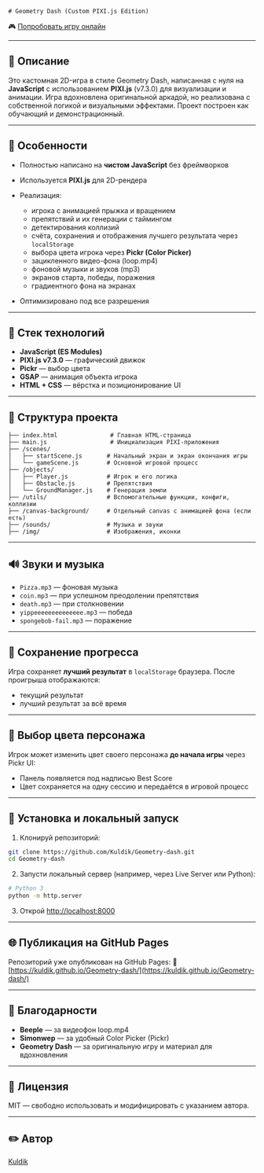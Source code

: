     # Geometry Dash (Custom PIXI.js Edition)

🎮 [Попробовать игру онлайн](https://kuldik.github.io/Geometry-dash/)

---

## 📌 Описание

Это кастомная 2D-игра в стиле Geometry Dash, написанная с нуля на **JavaScript** с использованием **PIXI.js** (v7.3.0) для визуализации и анимации. Игра вдохновлена оригинальной аркадой, но реализована с собственной логикой и визуальными эффектами. Проект построен как обучающий и демонстрационный.

---

## 🚀 Особенности

* Полностью написано на **чистом JavaScript** без фреймворков
* Используется **PIXI.js** для 2D-рендера
* Реализация:

  * игрока с анимацией прыжка и вращением
  * препятствий и их генерации с таймингом
  * детектирования коллизий
  * счёта, сохранения и отображения лучшего результата через `localStorage`
  * выбора цвета игрока через **Pickr (Color Picker)**
  * зацикленного видео-фона (loop.mp4)
  * фоновой музыки и звуков (mp3)
  * экранов старта, победы, поражения
  * градиентного фона на экранах
* Оптимизировано под все разрешения

---

## 🧩 Стек технологий

* **JavaScript (ES Modules)**
* **PIXI.js v7.3.0** — графический движок
* **Pickr** — выбор цвета
* **GSAP** — анимация объекта игрока
* **HTML + CSS** — вёрстка и позиционирование UI

---

## 📂 Структура проекта

```
├── index.html               # Главная HTML-страница
├── main.js                  # Инициализация PIXI-приложения
├── /scenes/                
│   ├── startScene.js       # Начальный экран и экран окончания игры
│   └── gameScene.js        # Основной игровой процесс
├── /objects/
│   ├── Player.js           # Игрок и его логика
│   ├── Obstacle.js         # Препятствия
│   └── GroundManager.js    # Генерация земли
├── /utils/                 # Вспомогательные функции, конфиги, коллизии
├── /canvas-background/     # Отдельный canvas с анимацией фона (если есть)
├── /sounds/                # Музыка и звуки
├── /img/                   # Изображения, иконки
```

---

## 🔊 Звуки и музыка

* `Pizza.mp3` — фоновая музыка
* `coin.mp3` — при успешном преодолении препятствия
* `death.mp3` — при столкновении
* `yippeeeeeeeeeeeeee.mp3` — победа
* `spongebob-fail.mp3` — поражение

---

## 💾 Сохранение прогресса

Игра сохраняет **лучший результат** в `localStorage` браузера. После проигрыша отображаются:

* текущий результат
* лучший результат за всё время

---

## 🎨 Выбор цвета персонажа

Игрок может изменить цвет своего персонажа **до начала игры** через Pickr UI:

* Панель появляется под надписью Best Score
* Цвет сохраняется на одну сессию и передаётся в игровой процесс

---

## 🔧 Установка и локальный запуск

1. Клонируй репозиторий:

```bash
git clone https://github.com/Kuldik/Geometry-dash.git
cd Geometry-dash
```

2. Запусти локальный сервер (например, через Live Server или Python):

```bash
# Python 3
python -m http.server
```

3. Открой [http://localhost:8000](http://localhost:8000)

---

## 🌐 Публикация на GitHub Pages

Репозиторий уже опубликован на GitHub Pages:
🔗 [https://kuldik.github.io/Geometry-dash/](https://kuldik.github.io/Geometry-dash/)

---

## 🙌 Благодарности

* **Beeple** — за видеофон loop.mp4
* **Simonwep** — за удобный Color Picker (Pickr)
* **Geometry Dash** — за оригинальную игру и материал для вдохновления

---

## 📜 Лицензия

MIT — свободно использовать и модифицировать с указанием автора.

---

## ✏️ Автор

[Kuldik](https://github.com/Kuldik)
